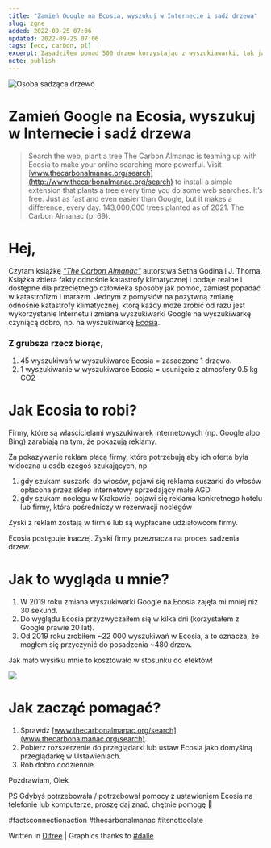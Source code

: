 ```yaml
---
title: "Zamień Google na Ecosia, wyszukuj w Internecie i sadź drzewa"
slug: zgne
added: 2022-09-25 07:06
updated: 2022-09-25 07:06
tags: [eco, carbon, pl]
excerpt: Zasadziłem ponad 500 drzew korzystając z wyszukiawarki, tak jak zwykle korzystam.
note: publish
---
```


![Osoba sadząca drzewo](/images/2022-09-25-plant-a-tree.png)
# Zamień Google na Ecosia, wyszukuj w Internecie i sadź drzewa
> Search the web, plant a tree
> The Carbon Almanac is teaming up with Ecosia to make your online searching more powerful. Visit [www.thecarbonalmanac.org/search](http://www.thecarbonalmanac.org/search)
> to install a simple extension that plants a tree every time you do some web searches. It’s free. Just as fast and even easier than Google, but it makes a difference, every day. 143,000,000 trees planted as of 2021.
> The Carbon Almanac (p. 69).

# Hej,
Czytam książkę *["The Carbon Almanac"](https://thecarbonalmanac.org)* autorstwa Setha Godina i J. Thorna. Książka zbiera fakty odnośnie katastrofy klimatycznej i podaje realne i dostępne dla przeciętnego człowieka sposoby jak pomóc, zamiast popadać w katastrofizm i marazm.
Jednym z pomysłów na pozytwną zmianę odnośnie katastrofy klimatycznej, którą każdy może zrobić od razu jest wykorzystanie Internetu i zmiana wyszukiwarki Google na wyszukiwarkę czyniącą dobro, np. na wyszukiwarkę [Ecosia](https://www.ecosia.org/).

### Z grubsza rzecz biorąc, 

1. 45 wyszukiwań w wyszukiwarce Ecosia = zasadzone 1 drzewo.
2. 1 wyszukiwanie w wyszukiwarce Ecosia = usunięcie z atmosfery 0.5 kg CO2

# Jak Ecosia to robi?
Firmy, które są właścicielami wyszukiwarek internetowych (np. Google albo Bing) zarabiają na tym, że pokazują reklamy.

Za pokazywanie reklam płacą firmy, które potrzebują aby ich oferta była widoczna u osób czegoś szukających, np. 

1. gdy szukam suszarki do włosów, pojawi się reklama suszarki do włosów opłacona przez sklep internetowy sprzedający małe AGD
2. gdy szukam noclegu w Krakowie, pojawi się reklama konkretnego hotelu lub firmy, która pośredniczy w rezerwacji noclegów

Zyski z reklam zostają w firmie lub są wypłacane udziałowcom firmy.

Ecosia postępuje inaczej. Zyski firmy przeznacza na proces sadzenia drzew.

# Jak to wygląda u mnie?
1. W 2019 roku zmiana wyszukiwarki Google na Ecosia zajęła mi mniej niż 30 sekund.
2. Do wyglądu Ecosia przyzwyczaiłem się w kilka dni (korzystałem z Google prawie 20 lat). 
3. Od 2019 roku zrobiłem ~22 000 wyszukiwań w Ecosia, a to oznacza, że mogłem się przyczynić do posadzenia ~480 drzew.

Jak mało wysiłku mnie to kosztowało w stosunku do efektów!

![](https://pbs.twimg.com/media/FdV5rr_WYAAslE5?format=png&name=medium)

# Jak zacząć pomagać?
1. Sprawdź [www.thecarbonalmanac.org/search](www.thecarbonalmanac.org/search).
2. Pobierz rozszerzenie do przeglądarki lub ustaw Ecosia jako domyślną przeglądarkę w Ustawieniach.
3. Rób dobro codziennie.

Pozdrawiam,
Olek

PS Gdybyś potrzebowała / potrzebował pomocy z ustawieniem Ecosia na telefonie lub komputerze, proszę daj znać, chętnie pomogę 🙂


\#factsconnectionaction #thecarbonalmanac #itsnottoolate


Written in [Difree](https://www.getdifree.com/) | Graphics thanks to [#dalle](https://labs.openai.com/s/vGL5qBOaxh86wdGGY4BY4fFn)